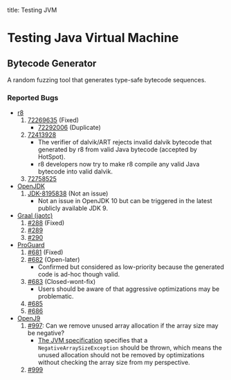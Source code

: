 title: Testing JVM

# Testing Java Virtual Machine

## Bytecode Generator

A random fuzzing tool that generates type-safe bytecode sequences.

### Reported Bugs

* [r8](https://r8.googlesource.com/r8)
    1. [72269635](https://issuetracker.google.com/issues/72269635) (Fixed)
        * [72292006](https://issuetracker.google.com/issues/72292006) (Duplicate)
    1. [72413928](https://issuetracker.google.com/issues/72413928)
        * The verifier of dalvik/ART rejects invalid dalvik bytecode that generated by r8 from valid Java bytecode (accepted by HotSpot).
        * r8 developers now try to make r8 compile any valid Java bytecode into valid dalvik.
    1. [72758525](https://issuetracker.google.com/issues/72758525)
* [OpenJDK](http://openjdk.java.net/)
    1. [JDK-8195838](https://bugs.openjdk.java.net/browse/JDK-8195838) (Not an issue)
        * Not an issue in OpenJDK 10 but can be triggered in the latest publicly available JDK 9.
* [Graal (jaotc)]()
    1. [#288](https://github.com/oracle/graal/issues/288) (Fixed)
    1. [#289](https://github.com/oracle/graal/issues/289)
    1. [#290](https://github.com/oracle/graal/issues/290)
* [ProGuard](https://sourceforge.net/projects/proguard/)
    1. [#681](https://sourceforge.net/p/proguard/bugs/681/) (Fixed)
    1. [#682](https://sourceforge.net/p/proguard/bugs/682/) (Open-later)
        * Confirmed but considered as low-priority because the generated code is ad-hoc though valid.
    1. [#683](https://sourceforge.net/p/proguard/bugs/683/) (Closed-wont-fix)
        * Users should be aware of that aggressive optimizations may be problematic.
    1. [#685](https://sourceforge.net/p/proguard/bugs/685/)
    1. [#686](https://sourceforge.net/p/proguard/bugs/686/)
* [OpenJ9](https://github.com/eclipse/openj9)
    1. [#997](https://github.com/eclipse/openj9/issues/997): Can we remove unused array allocation if the array size may be negative?
         * [The JVM specification](https://docs.oracle.com/javase/specs/jvms/se9/html/jvms-6.html#jvms-6.5.anewarray) specifies that a `NegativeArraySizeException` should be thrown,
         which means the unused allocation should not be removed by optimizations without checking the array size from my perspective.
    1. [#999](https://github.com/eclipse/openj9/issues/999)
